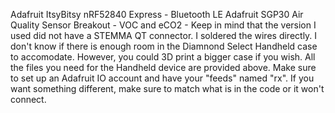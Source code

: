 Adafruit ItsyBitsy nRF52840 Express - Bluetooth LE
Adafruit SGP30 Air Quality Sensor Breakout - VOC and eCO2 - Keep in mind that the version I used did not have a STEMMA QT connector. I soldered the wires directly. I don't know if there is enough room in the Diamnond Select Handheld case to accomodate. However, you could 3D print a bigger case if you wish.
All the files you need for the Handheld device are provided above. 
Make sure to set up an Adafruit IO account and have your "feeds" named "rx". If you want something different, make sure to match what is in the code or it won't connect.
